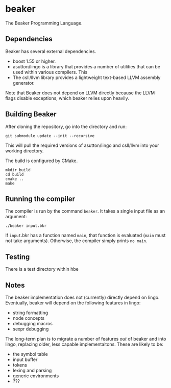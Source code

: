 # beaker

The Beaker Programming Language.


## Dependencies

Beaker has several external dependencies.

- boost 1.55 or higher.
- asutton/lingo is a library that provides a number of utilities that can
  be used within various compilers. This
- The csll/llvm library provides a lightweight text-based LLVM
  assembly generator.

Note that Beaker does not depend on LLVM directly because the LLVM flags
disable exceptions, which beaker relies upon heavily.


## Building Beaker

After cloning the repository, go into the directory and run:

~~~
git submodule update --init --recursive
~~~

This will pull the required versions of asutton/lingo and
csll/llvm into your working directory.

The build is configured by CMake.

~~~
mkdir build
cd build
cmake ..
make
~~~


## Running the compiler

The compiler is run by the command `beaker`. It takes a single
input file as an argument:

~~~
./beaker input.bkr
~~~

If `input`.bkr has a function named `main`, that function is
evaluated (`main` must not take arguments). Otherwise, the
compiler simply prints `no main`.


## Testing

There is a test directory within hbe


## Notes

The beaker implementation does not (currently) directly depend on
lingo. Eventually, beaker will depend on the following features
in lingo:
  - string formatting
  - node concepts
  - debugging macros
  - sexpr debugging

The long-term plan is to migrate a number of features *out* of
beaker and into lingo, replacing older, less capable implementaitons.
These are likely to be:
  - the symbol table
  - input buffer
  - tokens
  - lexing and parsing
  - generic environments
  - ???
